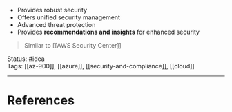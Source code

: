 - ﻿﻿Provides robust security
- ﻿﻿Offers unified security management
- ﻿﻿Advanced threat protection
- ﻿﻿Provides **recommendations and insights** for enhanced security

> Similar to [[AWS Security Center]]

Status: #idea  
Tags:  [[az-900]], [[azure]], [[security-and-compliance]], [[cloud]]  

---
# References
